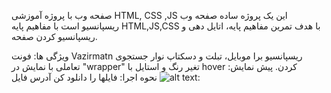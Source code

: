 صفحه وب با پروژه آموزشی HTML, CSS ,JS
این یک پروژه ساده صفحه وب ریسپانسیو است با مفاهیم پایه HTML,JS,CSS با هدف تمرین مفاهیم پایه، اتایل دهی و ریسپانسیو کردن صفحه.

ویژگی ها:
فونت Vazirmatn
ریسپانسیو برا موبایل، تبلت و دسکتاپ
نوار جستجوی تعاملی با نمایش در "wrapper"
تغیر رنگ و استایل با hover کردن.
پیش نمایش:
![alt text](./public/pictures/demo-pic.png)
نحوه اجرا:
فایلها را دانلود کن
آدرس فایل: